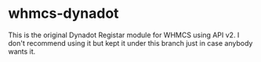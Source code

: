 whmcs-dynadot
=============

This is the original Dynadot Registar module for WHMCS using API v2.  I don't recommend using it but kept it under this branch just in case anybody wants it.
